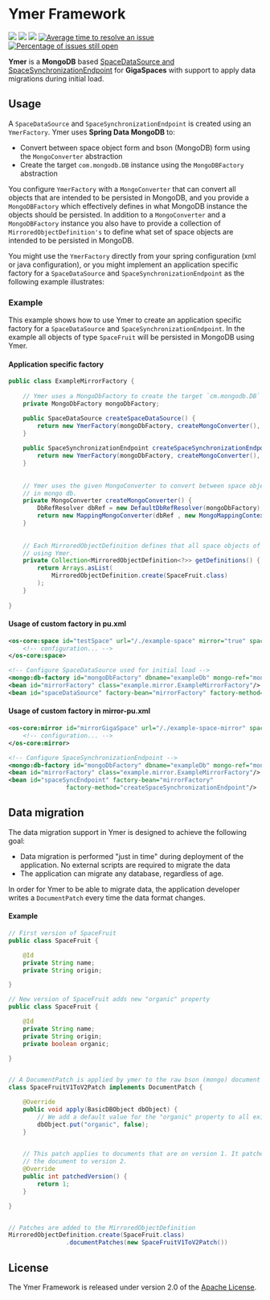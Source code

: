 # Ymer Framework
[![][travis img]][travis]
[![][maven img]][maven]
[![][license img]][license]
[![Average time to resolve an issue](http://isitmaintained.com/badge/resolution/AvanzaBank/ymer.svg)](http://isitmaintained.com/project/AvanzaBank/Ymer "Average time to resolve an issue")
[![Percentage of issues still open](http://isitmaintained.com/badge/open/AvanzaBank/ymer.svg)](http://isitmaintained.com/project/AvanzaBank/Ymer "Percentage of issues still open")


__Ymer__ is a __MongoDB__ based [SpaceDataSource and SpaceSynchronizationEndpoint](http://docs.gigaspaces.com/xap101/space-persistency.html) for __GigaSpaces__ with support to apply data migrations during initial load.


## Usage
A `SpaceDataSource` and `SpaceSynchronizationEndpoint` is created using an `YmerFactory`. Ymer uses __Spring Data MongoDB__ to:

* Convert between space object form and bson (MongoDB) form using the `MongoConverter` abstraction
* Create the target `com.mongodb.DB` instance using the `MongoDBFactory` abstraction

You configure `YmerFactory` with a `MongoConverter` that can convert all objects that are intended to be persisted in MongoDB, and you provide a `MongoDBFactory` which effectively defines in what MongoDB instance the objects should be persisted. In addition to a `MongoConverter` and a `MongoDBFactory` instance you also have to provide a collection of `MirroredObjectDefinition's` to define what set of space objects are intended to be persisted in MongoDB.

You might use the `YmerFactory` directly from your spring configuration (xml or java configuration), or you might implement an application specific factory for a `SpaceDataSource` and `SpaceSynchronizationEndpoint` as the following example illustrates:

### Example
This example shows how to use Ymer to create an application specific factory for a `SpaceDataSource` and `SpaceSynchronizationEndpoint`. In the example all objects of type `SpaceFruit` will be persisted in MongoDB using Ymer.

#### Application specific factory
```java
public class ExampleMirrorFactory {
	
	// Ymer uses a MongoDbFactory to create the target `cm.mongodb.DB` instance using MongoDbFactory#getDb().
	private MongoDbFactory mongoDbFactory;

	public SpaceDataSource createSpaceDataSource() {
		return new YmerFactory(mongoDbFactory, createMongoConverter(), getDefinitions()).createSpaceDataSource();
	}
	
	public SpaceSynchronizationEndpoint createSpaceSynchronizationEndpoint() {
		return new YmerFactory(mongoDbFactory, createMongoConverter(), getDefinitions()).createSpaceSynchronizationEndpoint();
	}
	
	 
	// Ymer uses the given MongoConverter to convert between space object form and the bson form used to store it
	// in mongo db.
	private MongoConverter createMongoConverter() {
		DbRefResolver dbRef = new DefaultDbRefResolver(mongoDbFactory);
		return new MappingMongoConverter(dbRef , new MongoMappingContext());
	}
	
	
	// Each MirroredObjectDefinition defines that all space objects of a given type should be persisted
	// using Ymer.
	private Collection<MirroredObjectDefinition<?>> getDefinitions() {
		return Arrays.asList(
			MirroredObjectDefinition.create(SpaceFruit.class)
		);
	}
	
}
```

#### Usage of custom factory in pu.xml

```xml	
<os-core:space id="testSpace" url="/./example-space" mirror="true" space-data-source="spaceDataSource">
	<!-- configuration... -->
</os-core:space>

<!-- Configure SpaceDataSource used for initial load -->
<mongo:db-factory id="mongoDbFactory" dbname="exampleDb" mongo-ref="mongo" />
<bean id="mirrorFactory" class="example.mirror.ExampleMirrorFactory"/>
<bean id="spaceDataSource" factory-bean="mirrorFactory" factory-method="createSpaceDataSource"/>
```

#### Usage of custom factory in mirror-pu.xml
```xml
<os-core:mirror id="mirrorGigaSpace" url="/./example-space-mirror" space-sync-endpoint="spaceSyncEndpoint">
	<!-- configuration... -->
</os-core:mirror>

<!-- Configure SpaceSynchronizationEndpoint -->
<mongo:db-factory id="mongoDbFactory" dbname="exampleDb" mongo-ref="mongo" />
<bean id="mirrorFactory" class="example.mirror.ExampleMirrorFactory"/>
<bean id="spaceSyncEndpoint" factory-bean="mirrorFactory"
				factory-method="createSpaceSynchronizationEndpoint"/>	
```
## Data migration
The data migration support in Ymer is designed to achieve the following goal:
* Data migration is performed "just in time" during deployment of the application. No external scripts are required to migrate the data
* The application can migrate any database, regardless of age.

In order for Ymer to be able to migrate data, the application developer writes a `DocumentPatch` every time the data format changes.

#### Example
```java
// First version of SpaceFruit 
public class SpaceFruit {

	@Id
	private String name;
	private String origin;

}

// New version of SpaceFruit adds new "organic" property
public class SpaceFruit {

	@Id
	private String name;
	private String origin;
	private boolean organic;

}


// A DocumentPatch is applied by ymer to the raw bson (mongo) document during initial load
class SpaceFruitV1ToV2Patch implements DocumentPatch {

	@Override
	public void apply(BasicDBObject dbObject) {
		// We add a default value for the "organic" property to all existing SpaceFruit's
		dbObject.put("organic", false);
	}

	
	// This patch applies to documents that are on version 1. It patches
	// the document to version 2.
	@Override
	public int patchedVersion() {
		return 1;
	}

}


// Patches are added to the MirroredObjectDefinition
MirroredObjectDefinition.create(SpaceFruit.class)
		        .documentPatches(new SpaceFruitV1ToV2Patch())
```



## License
The Ymer Framework is released under version 2.0 of the [Apache License](http://www.apache.org/licenses/LICENSE-2.0).

[travis]:https://travis-ci.org/AvanzaBank/ymer
[travis img]:https://api.travis-ci.org/AvanzaBank/ymer.svg

[release]:https://github.com/avanzabank/ymer/releases
[release img]:https://img.shields.io/github/release/avanzabank/ymer.svg

[license]:LICENSE
[license img]:https://img.shields.io/badge/License-Apache%202-blue.svg

[maven]:http://search.maven.org/#search|gav|1|g:"com.avanza.ymer"
[maven img]:https://maven-badges.herokuapp.com/maven-central/com.avanza.ymer/ymer/badge.svg
